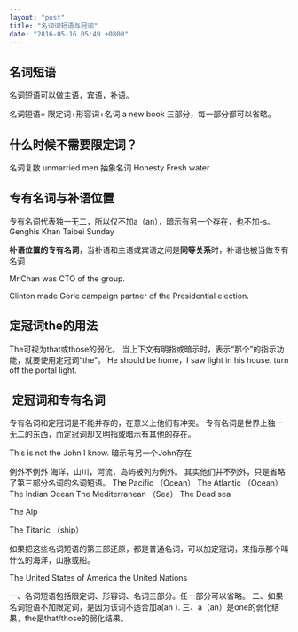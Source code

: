 ```yaml
---
layout: "post"
title: "名词词短语与冠词"
date: "2016-05-16 05:49 +0800"
---
```

## 名词短语
名词短语可以做主语，宾语，补语。

名词短语= 限定词+形容词+名词
a new book
三部分，每一部分都可以省略。

## 什么时候不需要限定词？
名词复数
unmarried men
抽象名词
Honesty Fresh water

## 专有名词与补语位置
专有名词代表独一无二，所以仅不加a（an），暗示有另一个存在，也不加-s。
Genghis Khan Taibei Sunday

**补语位置的专有名词**，当补语和主语或宾语之间是**同等关系**时，补语也被当做专有名词

Mr.Chan was CTO of the group.

Clinton made Gorle campaign partner of the Presidential election.

## 定冠词the的用法
The可视为that或those的弱化。
当上下文有明指或暗示时，表示“那个”的指示功能，就要使用定冠词“the”。
He should be home，I saw light in his house.
turn off the portal light.

##  定冠词和专有名词
专有名词和定冠词是不能并存的，在意义上他们有冲突。
专有名词是世界上独一无二的东西，而定冠词却又明指或暗示有其他的存在。

This is not the John I know.
暗示有另一个John存在

例外不例外
海洋，山川，河流，岛屿被列为例外。
其实他们并不列外，只是省略了第三部分名词的名词短语。
The Pacific （Ocean）
The Atlantic （Ocean）
The Indian Ocean
The Mediterranean （Sea）
The Dead sea

The Alp

The Titanic （ship）

如果把这些名词短语的第三部还原，都是普通名词，可以加定冠词，来指示那个叫什么的海洋，山脉或船。

The United States of America
the United Nations

一、名词短语包括限定词、形容词、名词三部分。任一部分可以省略。
二、如果名词短语不加限定词，是因为该词不适合加a(an
).
三、a（an）是one的弱化结果，the是that/those的弱化结果。
